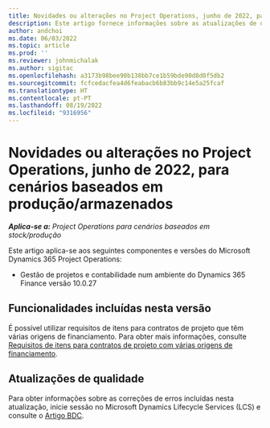 ```yaml
---
title: Novidades ou alterações no Project Operations, junho de 2022, para cenários baseados em produção/armazenados
description: Este artigo fornece informações sobre as atualizações de qualidade que estão disponíveis na versão de junho de 2022 do Project Operations para cenários baseados em produção/armazenados.
author: andchoi
ms.date: 06/03/2022
ms.topic: article
ms.prod: ''
ms.reviewer: johnmichalak
ms.author: sigitac
ms.openlocfilehash: a3173b98bee90b138bb7ce1b59bde90d8d0f5db2
ms.sourcegitcommit: fcfcedacfea4d6feabacb6b83bb9c14e5a25fcaf
ms.translationtype: HT
ms.contentlocale: pt-PT
ms.lasthandoff: 08/19/2022
ms.locfileid: "9316956"
---
```

# <a name="whats-new-or-changed-in-project-operations-june-2022-for-stockedproduction-based-scenarios"></a>Novidades ou alterações no Project Operations, junho de 2022, para cenários baseados em produção/armazenados

_**Aplica-se a:** Project Operations para cenários baseados em stock/produção_

Este artigo aplica-se aos seguintes componentes e versões do Microsoft Dynamics 365 Project Operations:

- Gestão de projetos e contabilidade num ambiente do Dynamics 365 Finance versão 10.0.27

## <a name="features-included-in-this-release"></a>Funcionalidades incluídas nesta versão

É possível utilizar requisitos de itens para contratos de projeto que têm várias origens de financiamento. Para obter mais informações, consulte [Requisitos de itens para contratos de projeto com várias origens de financiamento](../multiple-funding-sources-item-req.md).

## <a name="quality-updates"></a>Atualizações de qualidade

Para obter informações sobre as correções de erros incluídas nesta atualização, inicie sessão no Microsoft Dynamics Lifecycle Services (LCS) e consulte o [Artigo BDC](https://fix.lcs.dynamics.com/Issue/Details?bugId=673271).
